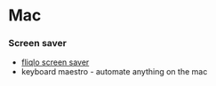 # Mac

### Screen saver

* [fliqlo screen saver](https://fliqlo.com/)
* keyboard maestro - automate anything on the mac

